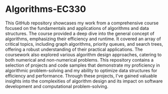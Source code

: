 # Algorithms-EC330
This GitHub repository showcases my work from a comprehensive course focused on the fundamentals and applications of algorithms and data structures. The course provided a deep dive into the general concept of algorithms, emphasizing their efficiency and runtime. It covered an array of critical topics, including graph algorithms, priority queues, and search trees, offering a robust understanding of their practical applications. The coursework also explored various algorithm design approaches, catering to both numerical and non-numerical problems. This repository contains a selection of projects and code samples that demonstrate my proficiency in algorithmic problem-solving and my ability to optimize data structures for efficiency and performance. Through these projects, I've gained valuable insights into the complexities of algorithm design and its impact on software development and computational problem-solving.
